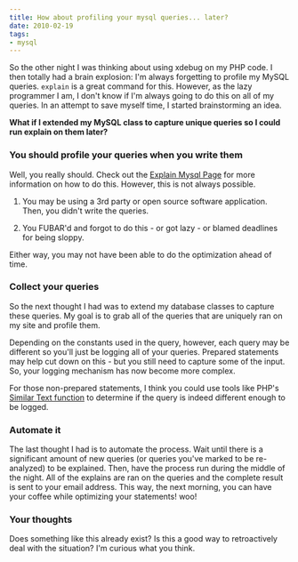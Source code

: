 ```yaml
---
title: How about profiling your mysql queries... later?
date: 2010-02-19
tags:
- mysql
---
```

So the other night I was thinking about using xdebug on my PHP code.  I then totally had a brain explosion:  I'm always forgetting to profile my MySQL queries.  `explain` is a great command for this.  However, as the lazy programmer I am, I don't know if I'm always going to do this on all of my queries.  In an attempt to save myself time, I started brainstorming an idea.

<!--more-->

**What if I extended my MySQL class to capture unique queries so I could run explain on them later?**

### You should profile your queries when you write them

Well, you really should.  Check out the [Explain Mysql Page](http://dev.mysql.com/doc/refman/5.0/en/using-explain.html) for more information on how to do this.  However, this is not always possible.

  1. You may be using a 3rd party or open source software application.  Then, you didn't write the queries.

  2. You FUBAR'd and forgot to do this - or got lazy - or blamed deadlines for being sloppy.

Either way, you may not have been able to do the optimization ahead of time.

### Collect your queries

So the next thought I had was to extend my database classes to capture these queries.  My goal is to grab all of the queries that are uniquely ran on my site and profile them.

Depending on the constants used in the query, however, each query may be different so you'll just be logging all of your queries.  Prepared statements may help cut down on this - but you still need to capture some of the input.  So, your logging mechanism has now become more complex.

For those non-prepared statements, I think you could use tools like PHP's [Similar Text function](http://us.php.net/manual/en/function.similar-text.php) to determine if the query is indeed different enough to be logged.

### Automate it

The last thought I had is to automate the process.  Wait until there is a significant amount of new queries (or queries you've marked to be re-analyzed) to be explained.  Then, have the process run during the middle of the night.  All of the explains are ran on the queries and the complete result is sent to your email address.  This way, the next morning, you can have your coffee while optimizing your statements! woo!

### Your thoughts

Does something like this already exist?  Is this a good way to retroactively deal with the situation? I'm curious what you think.
